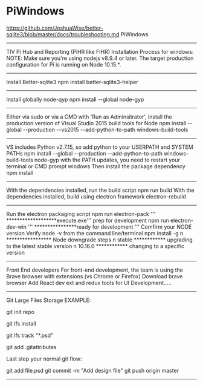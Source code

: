 # PiWindows
https://github.com/JoshuaWise/better-sqlite3/blob/master/docs/troubleshooting.md
PiWindows

*****************************************************************************************************************************
TIV Pi Hub and Reporting (PiHR like FIHR) Installation Process for windows: NOTE: Make sure you're using nodejs v8.9.4 or later. The target production configuration for Pi is running on Node 10.15.*.
*****************************************************************************************************************************
Install Better-sqlite3 npm install better-sqlite3-helper
*****************************************************************************************************************************
Install globally node-qyp npm install --global node-gyp
*****************************************************************************************************************************
Either via sudo or via a CMD with 'Run as Adminsitrator', install the production version of Visual Studio 2015 build tools for Node npm install --global --production --vs2015 --add-python-to-path windows-build-tools
*****************************************************************************************************************************
VS includes Python v2.7.15, so add python to your USERPATH and SYSTEM PATHs npm install --global --production --add-python-to-path windows-build-tools node-gyp
with the PATH updates, you need to restart your terminal or CMD prompt windows
Then install the package dependency
npm install
*****************************************************************************************************************************
With the dependencies installed, run the build script npm run build
With the dependencies installed, build using electron framework electron-rebuild
*****************************************************************************************************************************
Run the electron packaging script npm run electron-pack ''' *******************execute.exe'''
prep for development npm run electron-dev-win ''' ****************ready for development ''' Comfirm your NODE version Verify node -v from the command line/terminal
npm install -g n ***************** Node downgrade steps
n stable ************ upgrading to the latest stable version
n 10.16.0 ************ changing to a specific version
*****************************************************************************************************************************
Front End developers For front-end development, the team is using the Brave browser with extensions (vs Chrome or Firefox)
Download brave browser Add React dev ext and redux tools for UI Development.....


*****************************************************************************************************************************
Git Large Files Storage
EXAMPLE:

git init repo

git lfs install

git lfs track "*.psd"

git add .gitattributes


Last step your normal git flow:

git add file.psd
git commit -m "Add design file"
git push origin master





******************************************************************************************************************************

